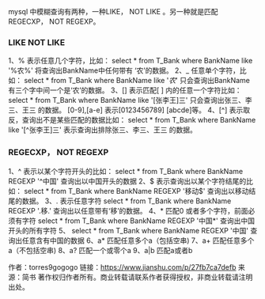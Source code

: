 mysql 中模糊查询有两种，一种LIKE， NOT LIKE 。另一种就是匹配 REGECXP， NOT REGEXP。

### LIKE NOT LIKE

1、%
 表示任意几个字符，比如：
 select * from T_Bank where BankName like '%农%'
 将查询出BankName中任何带有 ‘农’的数据。
 2、_
 任意单个字符，比如：
 select * from T_Bank where BankName like '*农*'
 只会查询出BankName 有三个字中间一个是‘农’的数据。
 3、[]
 表示匹配[ ] 内的任意一个字符比如：
 select * from T_Bank where BankName like '[张李王]三'
 只会查询出张三、李三、王三 的数据。
 [0-9],[a-e] 表示[0123456789]  [abcde]等。
 4、[^]
 表示取反，查询出不是某些匹配的数据比如：
 select * from T_Bank where BankName like '[^张李王]三'
 表示查询出排除张三、李三、王三 的数据。

### REGECXP， NOT REGEXP

1、^
 表示以某个字符开头的比如：
 select * from T_Bank where BankName REGEXP '^中国'
 查询出以中国开头的数据
 2、$
 表示查询出以某个字符结尾的比如：
 select * from T_Bank where BankName REGEXP '移动$'
 查询出以移动结尾的数据。
 3、.
 表示任意字符
 select * from T_Bank where BankName REGEXP '.移.'
 查询出以任意带有‘移’的数据。
 4、*
 匹配0 或者多个字符，前面必须有字符
 select * from T_Bank where BankName REGEXP '中国*'
 查询出中国开头的所有字符
 5、
 select \* from T_Bank where BankName REGEXP '中国'
 查询出任意含有中国的数据
 6、a*
 匹配任意多个a（包括空串)
 7、a+
 匹配任意多个a（不包括空串)
 8、a?
 匹配一个或零个a
 9、a|b
 匹配a或者b



作者：torres9gogogo
链接：https://www.jianshu.com/p/27fb7ca7defb
来源：简书
著作权归作者所有。商业转载请联系作者获得授权，非商业转载请注明出处。